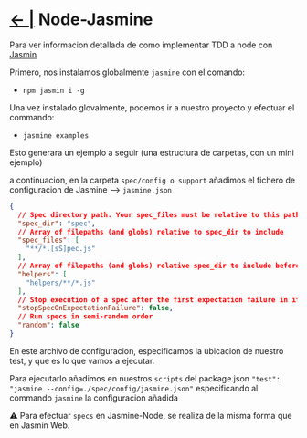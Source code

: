 # [← |](https://github.com/VGamezz19/skylab-boot-notes/blob/master/semana06/)   Node-Jasmine

Para ver informacion detallada de como implementar TDD a node con [Jasmin](https://jasmine.github.io/setup/nodejs.html)

Primero, nos instalamos globalmente `jasmine` con el comando:

- `npm jasmin i -g`

Una vez instalado glovalmente, podemos ir a nuestro proyecto y efectuar el commando:

- `jasmine examples`

Esto generara un ejemplo a seguir (una estructura de carpetas, con un mini ejemplo)

a continuacion, en la carpeta `spec/config o support` añadimos el fichero de configuracion de Jasmine --> `jasmine.json`

```json
{
  // Spec directory path. Your spec_files must be relative to this path
  "spec_dir": "spec",
  // Array of filepaths (and globs) relative to spec_dir to include
  "spec_files": [
    "**/*.[sS]pec.js"
  ],
  // Array of filepaths (and globs) relative spec_dir to include before jasmine specs
  "helpers": [
    "helpers/**/*.js"
  ],
  // Stop execution of a spec after the first expectation failure in it
  "stopSpecOnExpectationFailure": false,
  // Run specs in semi-random order
  "random": false
}
```

En este archivo de configuracion, especificamos la ubicacion de nuestro test, y que es lo que vamos a ejecutar.

Para ejecutarlo añadimos en nuestros `scripts` del package.json `"test": "jasmine --config=./spec/config/jasmine.json"` especificando al commando `jasmine` la configuracion añadida

⚠️ Para efectuar `specs` en Jasmine-Node, se realiza de la misma forma que en Jasmin Web.
